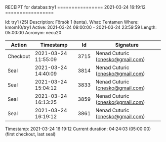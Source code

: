 RECEIPT for databas:try1
================ 2021-03-24 16:19:12 =================

Id:          try1 (25)
Description: Försök 1 (tenta).
What:        Tentamen
Where:       kmom10/try1
Active:      2021-03-24 09:00:00 - 2021-03-24 23:59:59
Length:      05:00:00
Acronym:     necu20

| Action   | Timestamp           | Id    | Signature |
|----------|---------------------|-------|-----------|
| Checkout | 2021-03-24 11:55:09 |  3715 | Nenad Cuturic (cnesko@gmail.com) |
| Seal     | 2021-03-24 14:40:09 |  3814 | Nenad Cuturic (cnesko@gmail.com) |
| Seal     | 2021-03-24 15:04:12 |  3833 | Nenad Cuturic (cnesko@gmail.com) |
| Seal     | 2021-03-24 16:13:25 |  3859 | Nenad Cuturic (cnesko@gmail.com) |
| Seal     | 2021-03-24 16:19:12 |  3861 | Nenad Cuturic (cnesko@gmail.com) |

Timestamp:        2021-03-24 16:19:12
Current duration: 04:24:03 (05:00:00) (first checkout, last seal)


